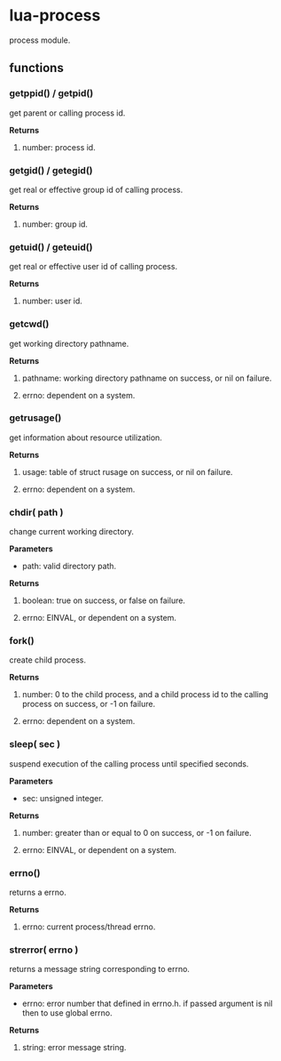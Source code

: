 # lua-process

process module.

## functions

### getppid() / getpid()

get parent or calling process id.

**Returns**

1.  number: process id.


### getgid() / getegid()

get real or effective group id of calling process.

**Returns**

1.  number: group id.


### getuid() / geteuid()

get real or effective user id of calling process.

**Returns**

1.  number: user id.


### getcwd()

get working directory pathname.

**Returns**

1.  pathname: working directory pathname on success, or nil on failure.

2.  errno: dependent on a system.


### getrusage()

get information about resource utilization.

**Returns**

1.  usage: table of struct rusage on success, or nil on failure.

2.  errno: dependent on a system.


### chdir( path )

change current working directory.

**Parameters**

-   path: valid directory path.

**Returns**

1.  boolean: true on success, or false on failure.

2.  errno: EINVAL, or dependent on a system.


### fork()

create child process.

**Returns**

1.  number: 0 to the child process, and a child process id to the
    calling process on success, or -1 on failure.

2.  errno: dependent on a system.


### sleep( sec )

suspend execution of the calling process until specified seconds.

**Parameters**

-   sec: unsigned integer.

**Returns**

1.  number: greater than or equal to 0 on success, or -1 on failure.

2.  errno: EINVAL, or dependent on a system.


### errno()

returns a errno.

**Returns**

1.  errno: current process/thread errno.


### strerror( errno )

returns a message string corresponding to errno.

**Parameters**

-   errno: error number that defined in errno.h. 
    if passed argument is nil then to use global errno.

**Returns**

1.  string: error message string.


